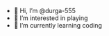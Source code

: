 - 👋 Hi, I’m @durga-555
- 👀 I’m interested in playing
- 🌱 I’m currently learning coding

<!---
durga-555/durga-555 is a ✨ special ✨ repository because its `README.md` (this file) appears on your GitHub profile.
You can click the Preview link to take a look at your changes.
--->
